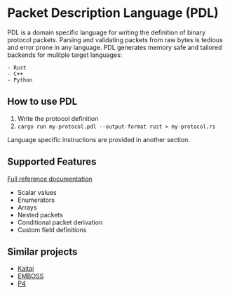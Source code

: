 # Packet Description Language (PDL)

PDL is a domain specific language for writing the definition of binary protocol
packets. Parsing and validating packets from raw bytes is tedious and error
prone in any language. PDL generates memory safe and tailored backends for
mulitple target languages:

    - Rust
    - C++
    - Python

## How to use PDL

1. Write the protocol definition
1. `cargo run my-protocol.pdl --output-format rust > my-protocol.rs`

Language specific instructions are provided in another section.

## Supported Features

[Full reference documentation](#doc/reference.md)
- Scalar values
- Enumerators
- Arrays
- Nested packets
- Conditional packet derivation
- Custom field definitions

## Similar projects

* [Kaitai](https://kaitai.io)
* [EMBOSS](https://github.com/kimrutherford/EMBOSS)
* [P4](https://p4.org/p4-spec/docs/P4-16-v1.0.0-spec.html)
